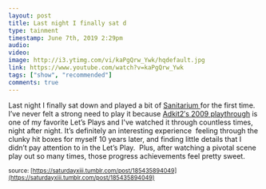 ```yaml
---
layout: post
title: Last night I finally sat d
type: tainment
timestamp: June 7th, 2019 2:29pm
audio: 
video: 
image: http://i3.ytimg.com/vi/kaPgQrw_Ywk/hqdefault.jpg
link: https://www.youtube.com/watch?v=kaPgQrw_Ywk
tags: ["show", "recommended"]
comments: true
---
```

    
Last night I finally sat down and played a bit of <a href="https://www.gog.com/game/sanitarium" target="_blank">Sanitarium </a>for the first time.  I’ve never felt a strong need to play it because <a href="https://www.youtube.com/playlist?list=PLE50D27DF4F83907F" target="_blank">Adkit2′s 2009 playthrough</a> is one of my favorite Let’s Plays and I've watched it through countless times, night after night.
It’s definitely an interesting experience 
feeling through the clunky hit boxes for myself 10 years later, and finding little details that I didn’t pay attention to in the Let’s Play.  Plus, after watching a pivotal scene play out so many times, those progress achievements feel pretty sweet.
 
  
<small>source: [https://saturdayxiii.tumblr.com/post/185435894049](https://saturdayxiii.tumblr.com/post/185435894049)</small>